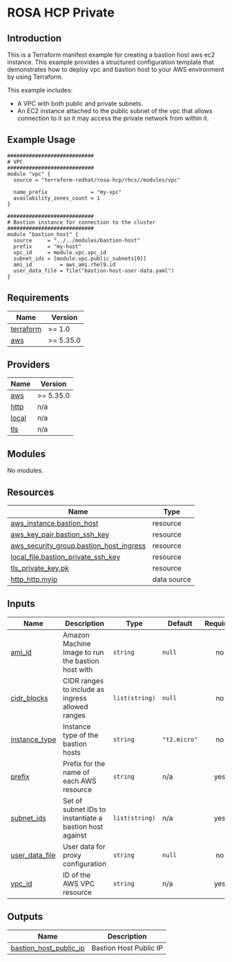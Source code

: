 # ROSA HCP Private

## Introduction

This is a Terraform manifest example for creating a bastion host aws ec2 instance. This example provides a structured configuration template that demonstrates how to deploy vpc and bastion host to your AWS environment by using Terraform.

This example includes:
- A VPC with both public and private subnets.
- An EC2 instance attached to the public subnet of the vpc that allows connection to it so it may access the private network from within it.

## Example Usage

```
############################
# VPC
############################
module "vpc" {
  source = "terraform-redhat/rosa-hcp/rhcs//modules/vpc"

  name_prefix              = "my-vpc"
  availability_zones_count = 1
}

############################
# Bastion instance for connection to the cluster
############################
module "bastion_host" {
  source     = "../../modules/bastion-host"
  prefix     = "my-host"
  vpc_id     = module.vpc.vpc_id
  subnet_ids = [module.vpc.public_subnets[0]]
  ami_id         = aws_ami.rhel9.id
  user_data_file = file("bastion-host-user-data.yaml")
}
```


<!-- BEGIN_AUTOMATED_TF_DOCS_BLOCK -->
## Requirements

| Name | Version |
|------|---------|
| <a name="requirement_terraform"></a> [terraform](#requirement\_terraform) | >= 1.0 |
| <a name="requirement_aws"></a> [aws](#requirement\_aws) | >= 5.35.0 |

## Providers

| Name | Version |
|------|---------|
| <a name="provider_aws"></a> [aws](#provider\_aws) | >= 5.35.0 |
| <a name="provider_http"></a> [http](#provider\_http) | n/a |
| <a name="provider_local"></a> [local](#provider\_local) | n/a |
| <a name="provider_tls"></a> [tls](#provider\_tls) | n/a |

## Modules

No modules.

## Resources

| Name | Type |
|------|------|
| [aws_instance.bastion_host](https://registry.terraform.io/providers/hashicorp/aws/latest/docs/resources/instance) | resource |
| [aws_key_pair.bastion_ssh_key](https://registry.terraform.io/providers/hashicorp/aws/latest/docs/resources/key_pair) | resource |
| [aws_security_group.bastion_host_ingress](https://registry.terraform.io/providers/hashicorp/aws/latest/docs/resources/security_group) | resource |
| [local_file.bastion_private_ssh_key](https://registry.terraform.io/providers/hashicorp/local/latest/docs/resources/file) | resource |
| [tls_private_key.pk](https://registry.terraform.io/providers/hashicorp/tls/latest/docs/resources/private_key) | resource |
| [http_http.myip](https://registry.terraform.io/providers/hashicorp/http/latest/docs/data-sources/http) | data source |

## Inputs

| Name | Description | Type | Default | Required |
|------|-------------|------|---------|:--------:|
| <a name="input_ami_id"></a> [ami\_id](#input\_ami\_id) | Amazon Machine Image to run the bastion host with | `string` | `null` | no |
| <a name="input_cidr_blocks"></a> [cidr\_blocks](#input\_cidr\_blocks) | CIDR ranges to include as ingress allowed ranges | `list(string)` | `null` | no |
| <a name="input_instance_type"></a> [instance\_type](#input\_instance\_type) | Instance type of the bastion hosts | `string` | `"t2.micro"` | no |
| <a name="input_prefix"></a> [prefix](#input\_prefix) | Prefix for the name of each AWS resource | `string` | n/a | yes |
| <a name="input_subnet_ids"></a> [subnet\_ids](#input\_subnet\_ids) | Set of subnet IDs to instantiate a bastion host against | `list(string)` | n/a | yes |
| <a name="input_user_data_file"></a> [user\_data\_file](#input\_user\_data\_file) | User data for proxy configuration | `string` | `null` | no |
| <a name="input_vpc_id"></a> [vpc\_id](#input\_vpc\_id) | ID of the AWS VPC resource | `string` | n/a | yes |

## Outputs

| Name | Description |
|------|-------------|
| <a name="output_bastion_host_public_ip"></a> [bastion\_host\_public\_ip](#output\_bastion\_host\_public\_ip) | Bastion Host Public IP |
<!-- END_AUTOMATED_TF_DOCS_BLOCK -->